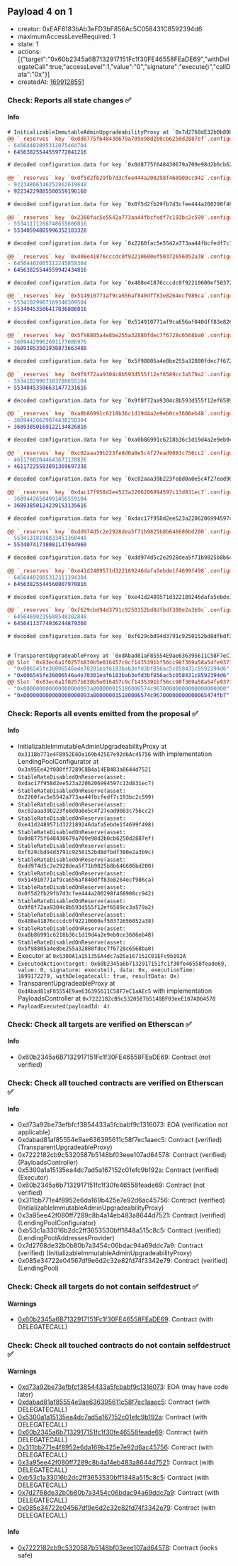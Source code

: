 ## Payload 4 on 1

- creator: 0xEAF6183bAb3eFD3bF856Ac5C058431C8592394d6
- maximumAccessLevelRequired: 1
- state: 1
- actions: [{"target":"0x60b2345a6B7132917151Fc1f30FE46558FEaDE69","withDelegateCall":true,"accessLevel":1,"value":"0","signature":"execute()","callData":"0x"}]
- createdAt: [1699128551](https://etherscan.io/tx/0x2588e081ae4f417110cc2adc8ef3986aa072ece385558593ed7b4b1f9623f8f9)

### Check: Reports all state changes :white_check_mark:

#### Info


```diff
# InitializableImmutableAdminUpgradeabilityProxy at `0x7d2768dE32b0b80b7a3454c06BdAc94A69DDc7A9` with implementation LendingPool at `0x085E34722e04567Df9E6d2c32e82fd74f3342e79`
@@ `_reserves` key `0x0d8775f648430679a709e98d2b0cb6250d2887ef`.configuration.data @@
- 64564402005312075464704
+ 64563825544559772041216

# decoded configuration.data for key `0x0d8775f648430679a709e98d2b0cb6250d2887ef` (symbol: BAT)
  
@@ `_reserves` key `0x0f5d2fb29fb7d3cfee444a200298f468908cc942`.configuration.data @@
- 92234806346252862619648
+ 92234229885500559196160

# decoded configuration.data for key `0x0f5d2fb29fb7d3cfee444a200298f468908cc942` (symbol: MANA)
  
@@ `_reserves` key `0x2260fac5e5542a773aa44fbcfedf7c193bc2c599`.configuration.data @@
- 55341171266748655606816
+ 55340594805996352183328

# decoded configuration.data for key `0x2260fac5e5542a773aa44fbcfedf7c193bc2c599` (symbol: WBTC)
  
@@ `_reserves` key `0x408e41876cccdc0f92210600ef50372656052a38`.configuration.data @@
- 64564402005312245858304
+ 64563825544559942434816

# decoded configuration.data for key `0x408e41876cccdc0f92210600ef50372656052a38` (symbol: REN)
  
@@ `_reserves` key `0x514910771af9ca656af840dff83e8264ecf986ca`.configuration.data @@
- 55341029967169340309504
+ 55340453506417036886016

# decoded configuration.data for key `0x514910771af9ca656af840dff83e8264ecf986ca` (symbol: LINK)
  
@@ `_reserves` key `0x5f98805a4e8be255a32880fdec7f6728c6568ba0`.configuration.data @@
- 36894429962691177086976
+ 36893853501938873663488

# decoded configuration.data for key `0x5f98805a4e8be255a32880fdec7f6728c6568ba0` (symbol: LUSD)
  
@@ `_reserves` key `0x9f8f72aa9304c8b593d555f12ef6589cc3a579a2`.configuration.data @@
- 55341029967383780655104
+ 55340453506631477231616

# decoded configuration.data for key `0x9f8f72aa9304c8b593d555f12ef6589cc3a579a2` (symbol: unknown)
  
@@ `_reserves` key `0xa0b86991c6218b36c1d19d4a2e9eb0ce3606eb48`.configuration.data @@
- 36894426629874438250304
+ 36893850169122134826816

# decoded configuration.data for key `0xa0b86991c6218b36c1d19d4a2e9eb0ce3606eb48` (symbol: USDC)
  
@@ `_reserves` key `0xc02aaa39b223fe8d0a0e5c4f27ead9083c756cc2`.configuration.data @@
- 46117802044643673120826
+ 46117225583891369697338

# decoded configuration.data for key `0xc02aaa39b223fe8d0a0e5c4f27ead9083c756cc2` (symbol: WETH)
  
@@ `_reserves` key `0xdac17f958d2ee523a2206206994597c13d831ec7`.configuration.data @@
- 36894426584991456559104
+ 36893850124239153135616

# decoded configuration.data for key `0xdac17f958d2ee523a2206206994597c13d831ec7` (symbol: USDT)
  
@@ `_reserves` key `0xdd974d5c2e2928dea5f71b9825b8b646686bd200`.configuration.data @@
- 55341318198833451368448
+ 55340741738081147944960

# decoded configuration.data for key `0xdd974d5c2e2928dea5f71b9825b8b646686bd200` (symbol: KNC)
  
@@ `_reserves` key `0xe41d2489571d322189246dafa5ebde1f4699f498`.configuration.data @@
- 64564402005312311394304
+ 64563825544560007970816

# decoded configuration.data for key `0xe41d2489571d322189246dafa5ebde1f4699f498` (symbol: ZRX)
  
@@ `_reserves` key `0xf629cbd94d3791c9250152bd8dfbdf380e2a3b9c`.configuration.data @@
- 64564690235688548302848
+ 64564113774936244879360

# decoded configuration.data for key `0xf629cbd94d3791c9250152bd8dfbdf380e2a3b9c` (symbol: ENJ)
  
```

```diff
# TransparentUpgradeableProxy at `0xdAbad81aF85554E9ae636395611C58F7eC1aAEc5` with implementation PayloadsController at `0x7222182cB9c5320587b5148BF03eeE107AD64578`
@@ Slot `0x83ec6a1f0257b830b5e016457c9cf1435391bf56cc98f369a58a54fe93772465` @@
- "0x006545fe36006546a4e70201eaf6183bab3efd3bf856ac5c058431c8592394d6"
+ "0x006545fe36006546a4e70301eaf6183bab3efd3bf856ac5c058431c8592394d6"
@@ Slot `0x83ec6a1f0257b830b5e016457c9cf1435391bf56cc98f369a58a54fe93772466` @@
- "0x000000000000000000093a800000015180006574c96700000000000000000000"
+ "0x000000000000000000093a800000015180006574c96700000000000065474fb7"
```


### Check: Reports all events emitted from the proposal :white_check_mark:

#### Info

- InitializableImmutableAdminUpgradeabilityProxy at `0x311Bb771e4F8952E6Da169b425E7e92d6Ac45756` with implementation LendingPoolConfigurator at `0x3a95Ee42f080ff7289C8B4a14EB483a8644d7521`
- `StableRateDisabledOnReserve(asset: 0xdac17f958d2ee523a2206206994597c13d831ec7)`
- `StableRateDisabledOnReserve(asset: 0x2260fac5e5542a773aa44fbcfedf7c193bc2c599)`
- `StableRateDisabledOnReserve(asset: 0xc02aaa39b223fe8d0a0e5c4f27ead9083c756cc2)`
- `StableRateDisabledOnReserve(asset: 0xe41d2489571d322189246dafa5ebde1f4699f498)`
- `StableRateDisabledOnReserve(asset: 0x0d8775f648430679a709e98d2b0cb6250d2887ef)`
- `StableRateDisabledOnReserve(asset: 0xf629cbd94d3791c9250152bd8dfbdf380e2a3b9c)`
- `StableRateDisabledOnReserve(asset: 0xdd974d5c2e2928dea5f71b9825b8b646686bd200)`
- `StableRateDisabledOnReserve(asset: 0x514910771af9ca656af840dff83e8264ecf986ca)`
- `StableRateDisabledOnReserve(asset: 0x0f5d2fb29fb7d3cfee444a200298f468908cc942)`
- `StableRateDisabledOnReserve(asset: 0x9f8f72aa9304c8b593d555f12ef6589cc3a579a2)`
- `StableRateDisabledOnReserve(asset: 0x408e41876cccdc0f92210600ef50372656052a38)`
- `StableRateDisabledOnReserve(asset: 0xa0b86991c6218b36c1d19d4a2e9eb0ce3606eb48)`
- `StableRateDisabledOnReserve(asset: 0x5f98805a4e8be255a32880fdec7f6728c6568ba0)`
- Executor at `0x5300A1a15135EA4dc7aD5a167152C01EFc9b192A`
- `ExecutedAction(target: 0x60b2345a6b7132917151fc1f30fe46558feade69, value: 0, signature: execute(), data: 0x, executionTime: 1699172279, withDelegatecall: true, resultData: 0x)`
- TransparentUpgradeableProxy at `0xdAbad81aF85554E9ae636395611C58F7eC1aAEc5` with implementation PayloadsController at `0x7222182cB9c5320587b5148BF03eeE107AD64578`
- `PayloadExecuted(payloadId: 4)`

### Check: Check all targets are verified on Etherscan :white_check_mark:

#### Info

- 0x60b2345a6B7132917151Fc1f30FE46558FEaDE69: Contract (not verified)

### Check: Check all touched contracts are verified on Etherscan :white_check_mark:

#### Info

- 0xd73a92be73efbfcf3854433a5fcbabf9c1316073: EOA (verification not applicable)
- 0xdabad81af85554e9ae636395611c58f7ec1aaec5: Contract (verified) (TransparentUpgradeableProxy)
- 0x7222182cb9c5320587b5148bf03eee107ad64578: Contract (verified) (PayloadsController)
- 0x5300a1a15135ea4dc7ad5a167152c01efc9b192a: Contract (verified) (Executor)
- 0x60b2345a6b7132917151fc1f30fe46558feade69: Contract (not verified)
- 0x311bb771e4f8952e6da169b425e7e92d6ac45756: Contract (verified) (InitializableImmutableAdminUpgradeabilityProxy)
- 0x3a95ee42f080ff7289c8b4a14eb483a8644d7521: Contract (verified) (LendingPoolConfigurator)
- 0xb53c1a33016b2dc2ff3653530bff1848a515c8c5: Contract (verified) (LendingPoolAddressesProvider)
- 0x7d2768de32b0b80b7a3454c06bdac94a69ddc7a9: Contract (verified) (InitializableImmutableAdminUpgradeabilityProxy)
- 0x085e34722e04567df9e6d2c32e82fd74f3342e79: Contract (verified) (LendingPool)

### Check: Check all targets do not contain selfdestruct :white_check_mark:

#### Warnings

- [0x60b2345a6B7132917151Fc1f30FE46558FEaDE69](https://etherscan.io/address/0x60b2345a6B7132917151Fc1f30FE46558FEaDE69): Contract (with DELEGATECALL)

### Check: Check all touched contracts do not contain selfdestruct :white_check_mark:

#### Warnings

- [0xd73a92be73efbfcf3854433a5fcbabf9c1316073](https://etherscan.io/address/0xd73a92be73efbfcf3854433a5fcbabf9c1316073): EOA (may have code later)
- [0xdabad81af85554e9ae636395611c58f7ec1aaec5](https://etherscan.io/address/0xdabad81af85554e9ae636395611c58f7ec1aaec5): Contract (with DELEGATECALL)
- [0x5300a1a15135ea4dc7ad5a167152c01efc9b192a](https://etherscan.io/address/0x5300a1a15135ea4dc7ad5a167152c01efc9b192a): Contract (with DELEGATECALL)
- [0x60b2345a6b7132917151fc1f30fe46558feade69](https://etherscan.io/address/0x60b2345a6b7132917151fc1f30fe46558feade69): Contract (with DELEGATECALL)
- [0x311bb771e4f8952e6da169b425e7e92d6ac45756](https://etherscan.io/address/0x311bb771e4f8952e6da169b425e7e92d6ac45756): Contract (with DELEGATECALL)
- [0x3a95ee42f080ff7289c8b4a14eb483a8644d7521](https://etherscan.io/address/0x3a95ee42f080ff7289c8b4a14eb483a8644d7521): Contract (with DELEGATECALL)
- [0xb53c1a33016b2dc2ff3653530bff1848a515c8c5](https://etherscan.io/address/0xb53c1a33016b2dc2ff3653530bff1848a515c8c5): Contract (with DELEGATECALL)
- [0x7d2768de32b0b80b7a3454c06bdac94a69ddc7a9](https://etherscan.io/address/0x7d2768de32b0b80b7a3454c06bdac94a69ddc7a9): Contract (with DELEGATECALL)
- [0x085e34722e04567df9e6d2c32e82fd74f3342e79](https://etherscan.io/address/0x085e34722e04567df9e6d2c32e82fd74f3342e79): Contract (with DELEGATECALL)

#### Info

- [0x7222182cb9c5320587b5148bf03eee107ad64578](https://etherscan.io/address/0x7222182cb9c5320587b5148bf03eee107ad64578): Contract (looks safe)

